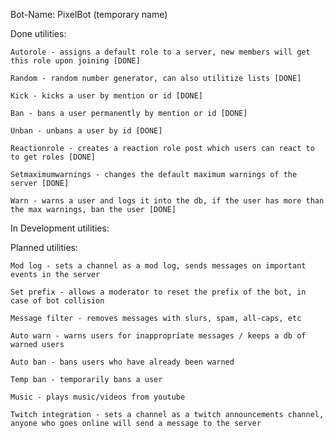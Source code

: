 Bot-Name: PixelBot (temporary name)

Done utilities:
    
    Autorole - assigns a default role to a server, new members will get this role upon joining [DONE]

    Random - random number generator, can also utilitize lists [DONE]
    
    Kick - kicks a user by mention or id [DONE]
    
    Ban - bans a user permanently by mention or id [DONE]

    Unban - unbans a user by id [DONE]
    
    Reactionrole - creates a reaction role post which users can react to to get roles [DONE]

    Setmaximumwarnings - changes the default maximum warnings of the server [DONE]

    Warn - warns a user and logs it into the db, if the user has more than the max warnings, ban the user [DONE]

In Development utilities:
    
Planned utilities:

    Mod log - sets a channel as a mod log, sends messages on important events in the server

    Set prefix - allows a moderator to reset the prefix of the bot, in case of bot collision

    Message filter - removes messages with slurs, spam, all-caps, etc
    
    Auto warn - warns users for inappropriate messages / keeps a db of warned users
    
    Auto ban - bans users who have already been warned
    
    Temp ban - temporarily bans a user
    
    Music - plays music/videos from youtube
    
    Twitch integration - sets a channel as a twitch announcements channel, anyone who goes online will send a message to the server
    
